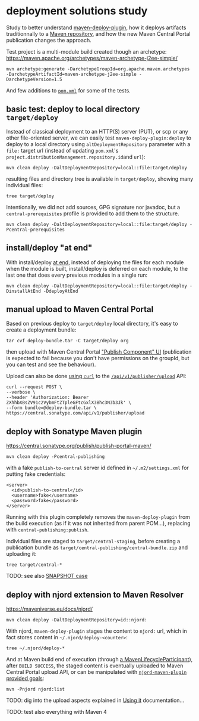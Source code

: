# deployment solutions study

Study to better understand [maven-deploy-plugin](https://maven.apache.org/plugins/maven-deploy-plugin/), how it deploys artifacts traditionnally to a [Maven repository](https://maven.apache.org/repository/layout.html),
and how the new Maven Central Portal publication changes the approach.

Test project is a multi-module build created though an archetype:
https://maven.apache.org/archetypes/maven-archetype-j2ee-simple/

    mvn archetype:generate -DarchetypeGroupId=org.apache.maven.archetypes -DarchetypeArtifactId=maven-archetype-j2ee-simple -DarchetypeVersion=1.5

And few additions to [`pom.xml`](pom.xml) for some of the tests.

## basic test: deploy to local directory `target/deploy`

Instead of classical deployment to an HTTP(S) server (PUT), or scp or any other file-oriented server, we can easily test `maven-deploy-plugin:deploy` to deploy to a local directory using `altDeploymentRepository` parameter with a `file:` target url (instead of updating `pom.xml`'s `project.distributionManagement.repository.id`and `url`):

    mvn clean deploy -DaltDeploymentRepository=local::file:target/deploy

resulting files and directory tree is available in `target/deploy`, showing many individual files:

    tree target/deploy

Intentionally, we did not add sources, GPG signature nor javadoc, but a `central-prerequisites` profile is provided to add them to the structure.

    mvn clean deploy -DaltDeploymentRepository=local::file:target/deploy -Pcentral-prerequisites

## install/deploy "at end"

With install/deploy [at end](https://maven.apache.org/plugins/maven-deploy-plugin/deploy-mojo.html#deployAtEnd), instead of deploying the files for each module when the module is built, install/deploy is deferred on each module, to the last one that does every previous modules in a single run:

    mvn clean deploy -DaltDeploymentRepository=local::file:target/deploy -DinstallAtEnd -DdeployAtEnd

## manual upload to Maven Central Portal

Based on previous deploy to `target/deploy` local directory, it's easy to create a deployment bundle:

    tar cvf deploy-bundle.tar -C target/deploy org

then upload with Maven Central Portal ["Publish Component" UI](https://central.sonatype.org/publish/publish-portal-upload/) (publication is expected to fail because you don't have permissions on the groupId, but you can test and see the behaviour).

Upload can also be done [using `curl`](https://central.sonatype.org/publish/publish-portal-api/#uploading-a-deployment-bundle) to the [`/api/v1/publisher/upload`](https://central.sonatype.com/api-doc) API:

    curl --request POST \
    --verbose \
    --header 'Authorization: Bearer ZXhhbXBsZV91c2VybmFtZTpleGFtcGxlX3Bhc3N3b3Jk' \
    --form bundle=@deploy-bundle.tar \
    https://central.sonatype.com/api/v1/publisher/upload

## deploy with Sonatype Maven plugin

https://central.sonatype.org/publish/publish-portal-maven/

    mvn clean deploy -Pcentral-publishing

with a fake `publish-to-central` server id defined in `~/.m2/settings.xml` for putting fake credentials:

    <server>
      <id>publish-to-central</id>
      <username>fake</username>
	  <password>fake</password>
    </server>

Running with this plugin completely removes the `maven-deploy-plugin` from the build execution (as if it was not inherited from parent POM...), replacing with `central-publishing:publish`.

Individual files are staged to `target/central-staging`, before creating a publication bundle as `target/central-publishing/central-bundle.zip` and uploading it:

    tree target/central-*

TODO: see also [SNAPSHOT case](https://central.sonatype.org/publish/publish-portal-snapshots/)

## deploy with njord extension to Maven Resolver

https://maveniverse.eu/docs/njord/

    mvn clean deploy -DaltDeploymentRepository=id::njord:

With njord, `maven-deploy-plugin` stages the content to `njord:` url, which in fact stores content in `~/.njord/deploy-<counter>`:

    tree ~/.njord/deploy-*

And at Maven build end of execution (through [a MavenLifecycleParticipant](https://github.com/maveniverse/njord/blob/main/extension3/src/main/java/eu/maveniverse/maven/njord/extension3/NjordSessionLifecycleParticipant.java)), after `BUILD SUCCESS`, the staged content is eventually uploaded to Maven Central Portal upload API, or can be manipulated with [`njord-maven-plugin` provided goals](https://maveniverse.eu/docs/njord/plugin-documentation/plugin-info.html):

    mvn -Pnjord njord:list

TODO: dig into the upload aspects explained in [Using it](https://maveniverse.eu/docs/njord/using-it/) documentation...

TODO: test also everything with Maven 4
